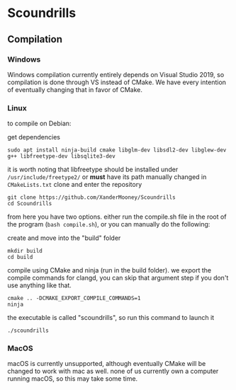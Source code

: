 # Scoundrills

<h2>Compilation</h2>

<h3>Windows</h3>

Windows compilation currently entirely depends on Visual Studio 2019, so compilation is done through VS instead of CMake. We have every intention of eventually changing that in favor of CMake.

<h3>Linux</h3>

to compile on Debian:

get dependencies
```
sudo apt install ninja-build cmake libglm-dev libsdl2-dev libglew-dev g++ libfreetype-dev libsqlite3-dev
```
it is worth noting that libfreetype should be installed under `/usr/include/freetype2/` or **must** have its path manually changed in `CMakeLists.txt`
clone and enter the repository
```
git clone https://github.com/XanderMooney/Scoundrills
cd Scoundrills
```

from here you have two options. either run the compile.sh file in the root of the program (`bash compile.sh`), or you can manually do the following:

create and move into the "build" folder
```
mkdir build
cd build
```
compile using CMake and ninja (run in the build folder). we export the compile commands for clangd, you can skip that argument step if you don't use anything like that.
```
cmake .. -DCMAKE_EXPORT_COMPILE_COMMANDS=1
ninja
```
the executable is called "scoundrills", so run this command to launch it
```
./scoundrills
```

<h3>MacOS</h3>

macOS is currently unsupported, although eventually CMake will be changed to work with mac as well. none of us currently own a computer running macOS, so this may take some time.
